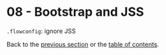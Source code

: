 # 08 - Bootstrap and JSS

`.flowconfig`: ignore JSS

Back to the [previous section](/tutorial/08-bootstrap-jss#08---bootstrap-and-jss) or the [table of contents](https://github.com/verekia/js-stack-from-scratch#table-of-contents).
